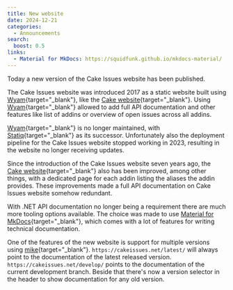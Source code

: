 ```yaml
---
title: New website
date: 2024-12-21
categories:
  - Announcements
search:
  boost: 0.5
links:
  - Material for MkDocs: https://squidfunk.github.io/mkdocs-material/
---
```


Today a new version of the Cake Issues website has been published.

<!-- more -->

The Cake Issues website was introduced 2017 as a static website built using [Wyam](https://github.com/Wyamio/Wyam){target="_blank"},
like the [Cake website](https://cakebuild.net/){target="_blank"}.
Using [Wyam](https://github.com/Wyamio/Wyam){target="_blank"} allowed to add full API documentation and other features like list of addins or overview of open issues across all addins.

[Wyam](https://github.com/Wyamio/Wyam){target="_blank"} is no longer maintained,
with [Statiq](https://www.statiq.dev/){target="_blank"} as its successor.
Unfortunately also the deployment pipeline for the Cake Issues website stopped working in 2023, resulting in the website no longer receiving updates.

Since the introduction of the Cake Issues website seven years ago, the [Cake website](https://cakebuild.net/){target="_blank"} also has been improved,
among other things, with a dedicated page for each addin listing the aliases the addin provides.
These improvements made a full API documentation on Cake Issues website somehow redundant.

With .NET API documentation no longer being a requirement there are much more tooling options available.
The choice was made to use [Material for MkDocs](https://squidfunk.github.io/mkdocs-material/){target="_blank"},
which comes with a lot of features for writing technical documentation.

One of the features of the new website is support for multiple versions using [mike](https://github.com/jimporter/mike){target="_blank"}.
`https://cakeissues.net/latest/` will always point to the documentation of the latest released version.
`https://cakeissues.net/develop/` points to the documentation of the current development branch.
Beside that there's now a version selector in the header to show documentation for any old version.
